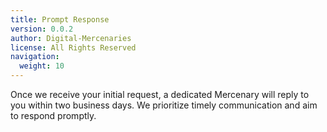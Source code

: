 ```yaml
---
title: Prompt Response
version: 0.0.2
author: Digital-Mercenaries
license: All Rights Reserved
navigation:
  weight: 10
---
```


Once we receive your initial request, a dedicated Mercenary will reply to you
within two business days. We prioritize timely communication and aim to respond
promptly.

